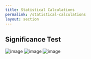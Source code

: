 ```yaml
---
title: Statistical Calculations
permalink: /statistical-calculations
layout: section
---
```


## Significance Test

![image](https://user-images.githubusercontent.com/54915685/154328036-61d1d4fe-4dd9-42f8-a2f2-65c10da4ab90.png)
![image](https://user-images.githubusercontent.com/54915685/154328102-cfd75c92-fa1c-4ecd-8377-9854c8fa40d5.png)
![image](https://user-images.githubusercontent.com/54915685/154328210-be65e010-7dcd-45e7-9f51-c733bfd72ec1.png)
